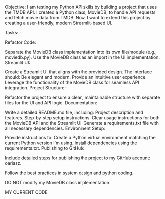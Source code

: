 Objective: I am testing my Python API skills by building a project that uses the TMDB API. I created a Python class, MovieDB, to handle API requests and fetch movie data from TMDB. Now, I want to extend this project by creating a user-friendly, modern Streamlit-based UI.

Tasks:

Refactor Code:

Separate the MovieDB class implementation into its own file/module (e.g., moviedb.py). Use the MovieDB class as an import in the UI implementation. Streamlit UI:

Create a Streamlit UI that aligns with the provided design. The interface should: Be elegant and modern. Provide an intuitive user experience. Leverage the functionality of the MovieDB class for seamless API integration. Project Structure:

Refactor the project to ensure a clean, maintainable structure with separate files for the UI and API logic. Documentation:

Write a detailed README.md file, including: Project description and features. Step-by-step setup instructions. Clear usage instructions for both the MovieDB API and the Streamlit UI. Generate a requirements.txt file with all necessary dependencies. Environment Setup:

Provide instructions to: Create a Python virtual environment matching the current Python version I'm using. Install dependencies using the requirements.txt. Publishing to GitHub:

Include detailed steps for publishing the project to my GitHub account: oariasz.

Follow the best practices in system design and python coding.

DO NOT modify my MovieDB class implementation.

MY CURRENT CODE